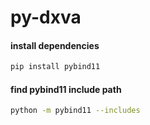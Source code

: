 # py-dxva

#### install dependencies

```bash
pip install pybind11
```

#### find pybind11 include path
```bash
python -m pybind11 --includes
```